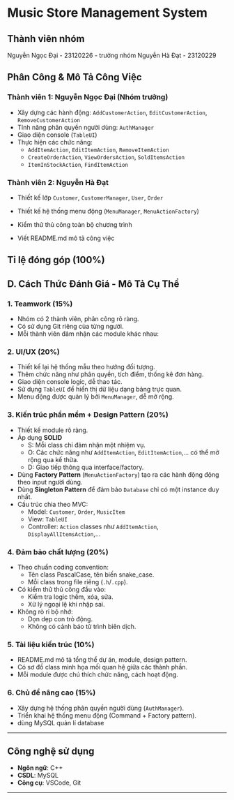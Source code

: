 # Music Store Management System

## Thành viên nhóm

Nguyễn Ngọc Đại - 23120226 - trưởng nhóm
Nguyễn Hà Đạt - 23120229

## Phân Công & Mô Tả Công Việc

### Thành viên 1: Nguyễn Ngọc Đại (Nhóm trưởng)

- Xây dựng các hành động: `AddCustomerAction`, `EditCustomerAction`, `RemoveCustomerAction`
- Tính năng phân quyền người dùng: `AuthManager`
- Giao diện console (`TableUI`)
- Thực hiện các chức năng:
  - `AddItemAction`, `EditItemAction`, `RemoveItemAction`
  - `CreateOrderAction`, `ViewOrdersAction`, `SoldItemsAction`
  - `ItemInStockAction`, `FindItemAction`

### Thành viên 2: Nguyễn Hà Đạt

- Thiết kế lớp `Customer`, `CustomerManager`, `User`, `Order`

- Thiết kế hệ thống menu động (`MenuManager`, `MenuActionFactory`)
- Kiểm thử thủ công toàn bộ chương trình

- Viết README.md mô tả công việc

## Tỉ lệ đóng góp (100%)

## D. Cách Thức Đánh Giá - Mô Tả Cụ Thể

### 1. **Teamwork (15%)**

- Nhóm có 2 thành viên, phân công rõ ràng.
- Có sử dụng Git riêng của từng người.
- Mỗi thành viên đảm nhận các module khác nhau:

### 2. **UI/UX (20%)**

- Thiết kế lại hệ thống mẫu theo hướng đối tượng.
- Thêm chức năng như phân quyền, tích điểm, thống kê đơn hàng.
- Giao diện console logic, dễ thao tác.
- Sử dụng `TableUI` để hiển thị dữ liệu dạng bảng trực quan.
- Menu động được quản lý bởi `MenuManager`, dễ mở rộng.

### 3. **Kiến trúc phần mềm + Design Pattern (20%)**

- Thiết kế module rõ ràng.
- Áp dụng **SOLID**
  - S: Mỗi class chỉ đảm nhận một nhiệm vụ.
  - O: Các chức năng như `AddItemAction`, `EditItemAction`,... có thể mở rộng qua kế thừa.
  - D: Giao tiếp thông qua interface/factory.
- Dùng **Factory Pattern** (`MenuActionFactory`) tạo ra các hành động động theo input người dùng.
- Dùng **Singleton Pattern** để đảm bảo `Database` chỉ có một instance duy nhất.
- Cấu trúc chia theo MVC:
  - Model: `Customer`, `Order`, `MusicItem`
  - View: `TableUI`
  - Controller: `Action` classes như `AddItemAction`, `DisplayAllItemsAction`,...

### 4. **Đảm bảo chất lượng (20%)**

- Theo chuẩn coding convention:
  - Tên class PascalCase, tên biến snake_case.
  - Mỗi class trong file riêng (`.h`/`.cpp`).
- Có kiểm thử thủ công đầu vào:
  - Kiểm tra logic thêm, xóa, sửa.
  - Xử lý ngoại lệ khi nhập sai.
- Không rò rỉ bộ nhớ:
  - Dọn dẹp con trỏ động.
  - Không có cảnh báo từ trình biên dịch.

### 5. **Tài liệu kiến trúc (10%)**

- README.md mô tả tổng thể dự án, module, design pattern.
- Có sơ đồ class minh họa mối quan hệ giữa các thành phần.
- Mỗi module được chú thích chức năng, cách hoạt động.

### 6. **Chủ đề nâng cao (15%)**

- Xây dựng hệ thống phân quyền người dùng (`AuthManager`).
- Triển khai hệ thống menu động (Command + Factory pattern).
- dùng MySQL quản lí database

---

## Công nghệ sử dụng

- **Ngôn ngữ**: C++
- **CSDL**: MySQL
- **Công cụ**: VSCode, Git

---
